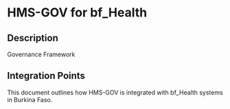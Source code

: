 # HMS-GOV for bf_Health

## Description

Governance Framework

## Integration Points

This document outlines how HMS-GOV is integrated with bf_Health systems in Burkina Faso.

